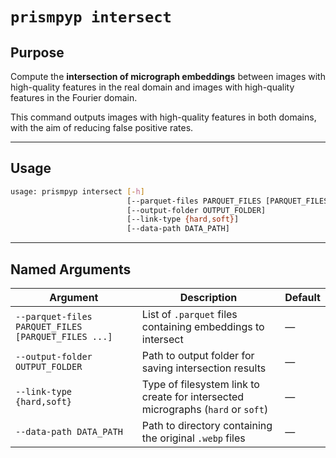 # `prismpyp intersect`

## Purpose
Compute the **intersection of micrograph embeddings** between images with high-quality features in the real domain and images with high-quality features in the Fourier domain.

This command outputs images with high-quality features in both domains, with the aim of reducing false positive rates.

---

## Usage
```bash
usage: prismpyp intersect [-h] 
                          [--parquet-files PARQUET_FILES [PARQUET_FILES ...]] 
                          [--output-folder OUTPUT_FOLDER] 
                          [--link-type {hard,soft}]
                          [--data-path DATA_PATH]
```

---

## Named Arguments

| Argument | Description | Default |
|-----------|--------------|----------|
| `--parquet-files PARQUET_FILES [PARQUET_FILES ...]` | List of `.parquet` files containing embeddings to intersect | — |
| `--output-folder OUTPUT_FOLDER` | Path to output folder for saving intersection results | — |
| `--link-type {hard,soft}` | Type of filesystem link to create for intersected micrographs (`hard` or `soft`) | — |
| `--data-path DATA_PATH` | Path to directory containing the original `.webp` files | — |

